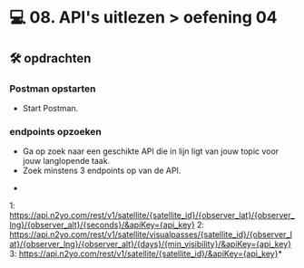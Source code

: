 # 💻 08. API's uitlezen > oefening 04

## 🛠️ opdrachten

### Postman opstarten

 - Start Postman.

### endpoints opzoeken

 - Ga op zoek naar een geschikte API die in lijn ligt van jouw topic voor jouw langlopende taak.
 - Zoek minstens 3 endpoints op van de API.

 *
 1: https://api.n2yo.com/rest/v1/satellite/{satellite_id}/{observer_lat}/{observer_lng}/{observer_alt}/{seconds}/&apiKey={api_key}
 2: https://api.n2yo.com/rest/v1/satellite/visualpasses/{satellite_id}/{observer_lat}/{observer_lng}/{observer_alt}/{days}/{min_visibility}/&apiKey={api_key}
 3: https://api.n2yo.com/rest/v1/satellite/{satellite_id}/&apiKey={api_key}*